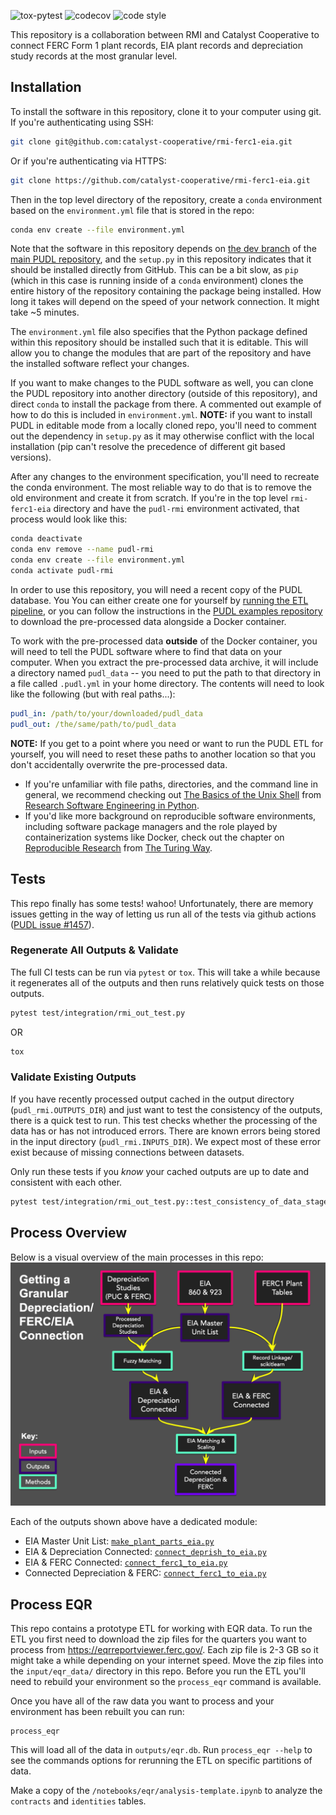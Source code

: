 ![tox-pytest](https://github.com/catalyst-cooperative/rmi-ferc1-eia/actions/workflows/tox-pytest.yml/badge.svg)
![codecov](https://img.shields.io/codecov/c/github/catalyst-cooperative/rmi-ferc1-eia)
![code style](https://img.shields.io/badge/code%20style-black-000000.svg)

This repository is a collaboration between RMI and Catalyst Cooperative to connect FERC
Form 1 plant records, EIA plant records and depreciation study records at the most
granular level.

## Installation

To install the software in this repository, clone it to your computer using git. If
you're authenticating using SSH:

```sh
git clone git@github.com:catalyst-cooperative/rmi-ferc1-eia.git
```

Or if you're authenticating via HTTPS:

```sh
git clone https://github.com/catalyst-cooperative/rmi-ferc1-eia.git
```

Then in the top level directory of the repository, create a `conda` environment based on
the `environment.yml` file that is stored in the repo:

```sh
conda env create --file environment.yml
```

Note that the software in this repository depends on [the dev
branch](https://github.com/catalyst-cooperative/pudl/tree/dev) of the [main PUDL
repository](https://github.com/catalyst-cooperative/pudl), and the `setup.py` in this
repository indicates that it should be installed directly from GitHub. This can be a bit
slow, as `pip` (which in this case is running inside of a `conda` environment) clones
the entire history of the repository containing the package being installed. How long it
takes will depend on the speed of your network connection. It might take ~5 minutes.

The `environment.yml` file also specifies that the Python package defined within this
repository should be installed such that it is editable.  This will allow you to change
the modules that are part of the repository and have the installed software reflect your
changes.

If you want to make changes to the PUDL software as well, you can clone the PUDL
repository into another directory (outside of this repository), and direct `conda` to
install the package from there. A commented out example of how to do this is included
in `environment.yml`. **NOTE:** if you want to install PUDL in editable mode from a
locally cloned repo, you'll need to comment out the dependency in `setup.py` as it may
otherwise conflict with the local installation (pip can't resolve the precedence of
different git based versions).

After any changes to the environment specification, you'll need to recreate the conda
environment. The most reliable way to do that is to remove the old environment and
create it from scratch. If you're in the top level `rmi-ferc1-eia` directory and have
the `pudl-rmi` environment activated, that process would look like this:

```sh
conda deactivate
conda env remove --name pudl-rmi
conda env create --file environment.yml
conda activate pudl-rmi
```

In order to use this repository, you will need a recent copy of the PUDL database. You
You can either create one for yourself by [running the ETL
pipeline](https://catalystcoop-pudl.readthedocs.io/en/latest/dev/run_the_etl.html), or
you can follow the instructions in the [PUDL examples
repository](https://github.com/catalyst-cooperative/pudl-examples) to download the
pre-processed data alongside a Docker container.

To work with the pre-processed data **outside** of the Docker container, you will need
to tell the PUDL software where to find that data on your computer. When you extract the
pre-processed data archive, it will include a directory named `pudl_data` -- you need to
put the path to that directory in a file called `.pudl.yml` in your home directory. The
contents will need to look like the following (but with real paths...):

```yml
pudl_in: /path/to/your/downloaded/pudl_data
pudl_out: /the/same/path/to/pudl_data
```

**NOTE:** If you get to a point where you need or want to run the PUDL ETL for yourself,
you will need to reset these paths to another location so that you don't accidentally
overwrite the pre-processed data.

* If you're unfamiliar with file paths, directories, and the command line in general, we
  recommend checking out
  [The Basics of the Unix Shell](https://merely-useful.tech/py-rse/bash-basics.html) from
  [Research Software Engineering in Python](https://merely-useful.tech/py-rse/index.html).
* If you'd like more background on reproducible software environments, including
  software package managers and the role played by containerization systems like
  Docker, check out the chapter on
  [Reproducible Research](https://the-turing-way.netlify.app/reproducible-research/renv.html)
  from [The Turing Way](https://the-turing-way.netlify.app/welcome.html).

## Tests

This repo finally has some tests! wahoo! Unfortunately, there are memory issues
getting in the way of letting us run all of the tests via github actions
([PUDL issue #1457](https://github.com/catalyst-cooperative/pudl/issues/1457)).

### Regenerate All Outputs & Validate

The full CI tests can be run via `pytest` or `tox`. This will take a while because it regenerates all of the outputs and then runs relatively quick tests on those outputs.

```sh
pytest test/integration/rmi_out_test.py
```

OR

```sh
tox
```

### Validate Existing Outputs

If you have recently processed output cached in the output directory
(`pudl_rmi.OUTPUTS_DIR`) and just want to test the consistency of the outputs,
there is a quick test to run. This test checks whether the processing of the
data has or has not introduced errors. There are known errors being stored in
the input directory (`pudl_rmi.INPUTS_DIR`). We expect most of these error exist
because of missing connections between datasets.

Only run these tests if you *know* your cached outputs are up to date and consistent with each other.

```sh
pytest test/integration/rmi_out_test.py::test_consistency_of_data_stages
```


## Process Overview

Below is a visual overview of the main processes in this repo:
![Design overview:](https://github.com/catalyst-cooperative/rmi-ferc1-eia/blob/main/rmi_design.png?raw=true)

Each of the outputs shown above have a dedicated module:

* EIA Master Unit List: [`make_plant_parts_eia.py`](https://github.com/catalyst-cooperative/rmi-ferc1-eia/blob/master/make_plant_parts_eia.py)
* EIA & Depreciation Connected: [`connect_deprish_to_eia.py`](https://github.com/catalyst-cooperative/rmi-ferc1-eia/blob/master/connect_deprish_to_eia.py)
* EIA & FERC Connected: [`connect_ferc1_to_eia.py`](https://github.com/catalyst-cooperative/rmi-ferc1-eia/blob/master/connect_ferc1_to_eia.py)
* Connected Depreciation & FERC: [`connect_ferc1_to_eia.py`](https://github.com/catalyst-cooperative/rmi-ferc1-eia/blob/master/connect_ferc1_to_eia.py)

## Process EQR
This repo contains a prototype ETL for working with EQR data. To run the ETL you first need to download the zip files for the quarters you want to process from https://eqrreportviewer.ferc.gov/. Each zip file is 2-3 GB so it might take a while depending on your internet speed. Move the zip files into the `input/eqr_data/` directory in this repo. Before you run the ETL you'll need to rebuild your environment so the `process_eqr` command is available.

Once you have all of the raw data you want to process and your environment has been rebuilt you can run:
```
process_eqr
```
This will load all of the data in `outputs/eqr.db`. Run `process_eqr --help` to see the commands options for rerunning the ETL on specific partitions of data.

Make a copy of the `/notebooks/eqr/analysis-template.ipynb` to analyze the `contracts` and `identities` tables.

